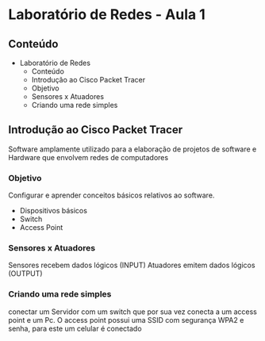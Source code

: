# Laboratório de Redes - Aula 1 

## Conteúdo

- Laboratório de Redes
    - Conteúdo
    - Introdução ao Cisco Packet Tracer
    - Objetivo
    - Sensores x Atuadores
    - Criando uma rede simples


## Introdução ao Cisco Packet Tracer

Software amplamente utilizado para a elaboração de projetos de software e Hardware que envolvem redes de computadores

### Objetivo

Configurar e aprender conceitos básicos relativos ao software.

- Dispositivos básicos
- Switch
- Access Point

### Sensores x Atuadores

Sensores recebem dados lógicos (INPUT)
Atuadores emitem dados lógicos (OUTPUT)

### Criando uma rede simples 

conectar um Servidor com um switch que por sua vez conecta a um access point e um Pc. 
O access point possui uma SSID com segurança WPA2 e senha, para este um celular é conectado